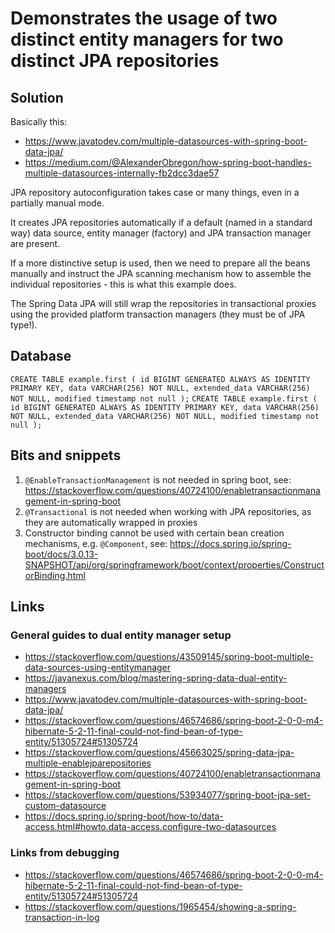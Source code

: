 # Demonstrates the usage of two distinct entity managers for two distinct JPA repositories

## Solution
Basically this: 
- https://www.javatodev.com/multiple-datasources-with-spring-boot-data-jpa/
- https://medium.com/@AlexanderObregon/how-spring-boot-handles-multiple-datasources-internally-fb2dcc3dae57

JPA repository autoconfiguration takes case or many things, even in a partially manual mode.

It creates JPA repositories automatically if a default (named in a standard way) data source, entity manager (factory) and JPA transaction manager are present.

If a more distinctive setup is used, then we need to prepare all the beans manually and instruct the JPA scanning mechanism how to assemble the individual repositories - this is what this example does.

The Spring Data JPA will still wrap the repositories in transactional proxies using the provided platform transaction managers (they must be of JPA type!).

## Database
`
CREATE TABLE example.first (
  id BIGINT GENERATED ALWAYS AS IDENTITY PRIMARY KEY,
  data VARCHAR(256) NOT NULL,
  extended_data VARCHAR(256) NOT NULL,
  modified timestamp not null
);
`
`
CREATE TABLE example.first (
id BIGINT GENERATED ALWAYS AS IDENTITY PRIMARY KEY,
data VARCHAR(256) NOT NULL,
extended_data VARCHAR(256) NOT NULL,
modified timestamp not null
);
`

## Bits and snippets
1. `@EnableTransactionManagement` is not needed in spring boot, see: https://stackoverflow.com/questions/40724100/enabletransactionmanagement-in-spring-boot
2. `@Transactional` is not needed when working with JPA repositories, as they are automatically wrapped in proxies
3. Constructor binding cannot be used with certain bean creation mechanisms, e.g. `@Component`, see: https://docs.spring.io/spring-boot/docs/3.0.13-SNAPSHOT/api/org/springframework/boot/context/properties/ConstructorBinding.html

## Links
### General guides to dual entity manager setup
- https://stackoverflow.com/questions/43509145/spring-boot-multiple-data-sources-using-entitymanager
- https://javanexus.com/blog/mastering-spring-data-dual-entity-managers
- https://www.javatodev.com/multiple-datasources-with-spring-boot-data-jpa/
- https://stackoverflow.com/questions/46574686/spring-boot-2-0-0-m4-hibernate-5-2-11-final-could-not-find-bean-of-type-entity/51305724#51305724
- https://stackoverflow.com/questions/45663025/spring-data-jpa-multiple-enablejparepositories
- https://stackoverflow.com/questions/40724100/enabletransactionmanagement-in-spring-boot
- https://stackoverflow.com/questions/53934077/spring-boot-jpa-set-custom-datasource
- https://docs.spring.io/spring-boot/how-to/data-access.html#howto.data-access.configure-two-datasources

### Links from debugging
- https://stackoverflow.com/questions/46574686/spring-boot-2-0-0-m4-hibernate-5-2-11-final-could-not-find-bean-of-type-entity/51305724#51305724
- https://stackoverflow.com/questions/1965454/showing-a-spring-transaction-in-log
